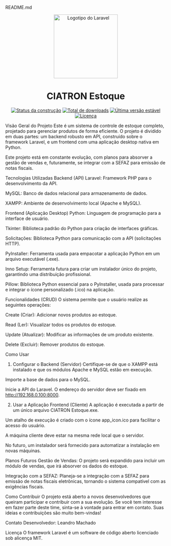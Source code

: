 README.md
<p align="center"><img src="https://raw.githubusercontent.com/laravel/art/master/logo-lockup/5%20SVG/2%20CMYK/1%20Full%20Color/laravel-logolockup-cmyk-red.svg" width="200" alt="Logotipo do Laravel"></p>

<h1 align="center">CIATRON Estoque</h1>

<p align="center"> <a href="https://github.com/laravel/framework/actions"><img src="https://github.com/laravel/framework/workflows/tests/badge.svg" alt="Status da construção"></a> <a href="https://packagist.org/pacotes/laravel/framework"><img src="https://img.shields.io/packagist/dt/laravel/framework" alt="Total de downloads"></a> <a href="https://packagist.org/pacotes/laravel/framework"><img src="https://img.shields.io/packagist/v/laravel/framework" alt="Última versão estável"></a> <a href="https://packagist.org/pacotes/laravel/framework"><img src="https://img.shields.io/packagist/l/laravel/framework" alt="Licença"></a> </p>

Visão Geral do Projeto
Este é um sistema de controle de estoque completo, projetado para gerenciar produtos de forma eficiente. O projeto é dividido em duas partes: um backend robusto em API, construído sobre o framework Laravel, e um frontend com uma aplicação desktop nativa em Python.

Este projeto está em constante evolução, com planos para absorver a gestão de vendas e, futuramente, se integrar com a SEFAZ para emissão de notas fiscais.

Tecnologias Utilizadas
Backend (API)
Laravel: Framework PHP para o desenvolvimento da API.

MySQL: Banco de dados relacional para armazenamento de dados.

XAMPP: Ambiente de desenvolvimento local (Apache e MySQL).

Frontend (Aplicação Desktop)
Python: Linguagem de programação para a interface de usuário.

Tkinter: Biblioteca padrão do Python para criação de interfaces gráficas.

Solicitações: Biblioteca Python para comunicação com a API (solicitações HTTP).

PyInstaller: Ferramenta usada para empacotar a aplicação Python em um arquivo executável (.exe).

Inno Setup: Ferramenta futura para criar um instalador único do projeto, garantindo uma distribuição profissional.

Pillow: Biblioteca Python essencial para o PyInstaller, usada para processar e integrar o ícone personalizado (.ico) na aplicação.

Funcionalidades (CRUD)
O sistema permite que o usuário realize as seguintes operações:

Create (Criar): Adicionar novos produtos ao estoque.

Read (Ler): Visualizar todos os produtos do estoque.

Update (Atualizar): Modificar as informações de um produto existente.

Delete (Excluir): Remover produtos do estoque.

Como Usar
1. Configurar o Backend (Servidor)
Certifique-se de que o XAMPP está instalado e que os módulos Apache e MySQL estão em execução.

Importe a base de dados para o MySQL.

Inicie a API do Laravel. O endereço do servidor deve ser fixado em http://192.168.0.100:8000.

2. Usar a Aplicação Frontend (Cliente)
A aplicação é executada a partir de um único arquivo CIATRON Estoque.exe.

Um atalho de execução é criado com o ícone app_icon.ico para facilitar o acesso do usuário.

A máquina cliente deve estar na mesma rede local que o servidor.

No futuro, um instalador será fornecido para automatizar a instalação em novas máquinas.

Planos Futuros
Gestão de Vendas: O projeto será expandido para incluir um módulo de vendas, que irá absorver os dados do estoque.

Integração com a SEFAZ: Planeja-se a integração com a SEFAZ para emissão de notas fiscais eletrônicas, tornando o sistema compatível com as exigências fiscais.

Como Contribuir
O projeto está aberto a novos desenvolvedores que queiram participar e contribuir com a sua evolução. Se você tem interesse em fazer parte deste time, sinta-se à vontade para entrar em contato. Suas ideias e contribuições são muito bem-vindas!

Contato
Desenvolvedor: Leandro Machado

Licença
O framework Laravel é um software de código aberto licenciado sob alicença MIT.
